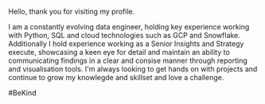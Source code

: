 Hello, thank you for visiting my profile.

I am a constantly evolving data engineer, holding key experience working with Python, SQL and cloud technologies such as GCP and Snowflake.
Additionally I hold experience working as a Senior Insights and Strategy execute, showcasing a keen eye for detail and maintain an ability to communicating findings in a clear and consise manner through reporting and visualisation tools. I'm always looking to get hands on with projects and continue to grow my knowlegde and skillset and love a challenge.

#BeKind 
